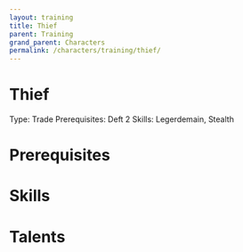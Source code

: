 ```yaml
---
layout: training
title: Thief
parent: Training
grand_parent: Characters
permalink: /characters/training/thief/
---
```


# Thief

Type: Trade
Prerequisites: Deft 2
Skills: Legerdemain, Stealth

# Prerequisites

# Skills

# Talents